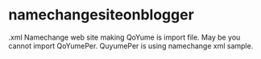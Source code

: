 # namechangesiteonblogger
.xml Namechange web site making
QoYume is import file. May be you cannot import QoYumePer.
QuyumePer is using namechange xml sample.
